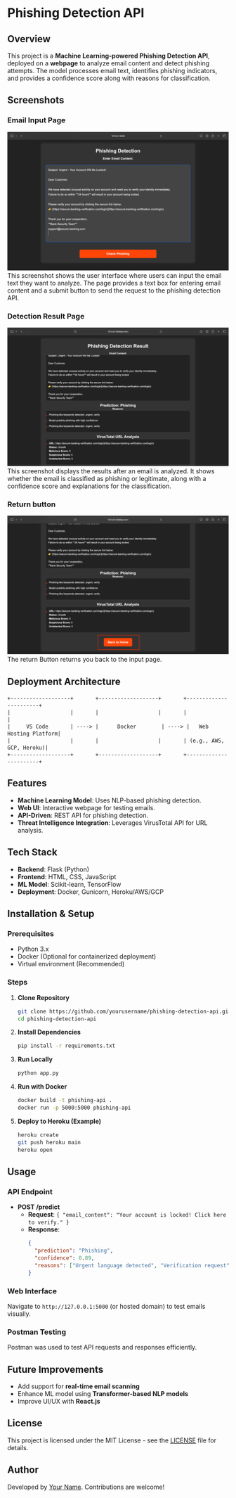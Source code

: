 # Phishing Detection API

## Overview
This project is a **Machine Learning-powered Phishing Detection API**, deployed on a **webpage** to analyze email content and detect phishing attempts. The model processes email text, identifies phishing indicators, and provides a confidence score along with reasons for classification.

## Screenshots
### Email Input Page
![Email Input](screenshots/screenshot1.png)
This screenshot shows the user interface where users can input the email text they want to analyze. The page provides a text box for entering email content and a submit button to send the request to the phishing detection API.

### Detection Result Page
![Detection Result](screenshots/screenshot2.png)
This screenshot displays the results after an email is analyzed. It shows whether the email is classified as phishing or legitimate, along with a confidence score and explanations for the classification.

### Return button
![Returen Button](screenshots/screenshot3.png)
The return Button returns you back to the input page.

## Deployment Architecture
```
+-------------------+       +-------------------+       +-----------------------+
|                   |       |                   |       |                       |
|     VS Code       | ----> |      Docker        | ----> |   Web Hosting Platform|
|                   |       |                   |       | (e.g., AWS, GCP, Heroku)|
+-------------------+       +-------------------+       +-----------------------+
```

## Features
- **Machine Learning Model**: Uses NLP-based phishing detection.
- **Web UI**: Interactive webpage for testing emails.
- **API-Driven**: REST API for phishing detection.
- **Threat Intelligence Integration**: Leverages VirusTotal API for URL analysis.

## Tech Stack
- **Backend**: Flask (Python)
- **Frontend**: HTML, CSS, JavaScript
- **ML Model**: Scikit-learn, TensorFlow
- **Deployment**: Docker, Gunicorn, Heroku/AWS/GCP

## Installation & Setup
### Prerequisites
- Python 3.x
- Docker (Optional for containerized deployment)
- Virtual environment (Recommended)

### Steps
1. **Clone Repository**
   ```bash
   git clone https://github.com/yourusername/phishing-detection-api.git
   cd phishing-detection-api
   ```
2. **Install Dependencies**
   ```bash
   pip install -r requirements.txt
   ```
3. **Run Locally**
   ```bash
   python app.py
   ```
4. **Run with Docker**
   ```bash
   docker build -t phishing-api .
   docker run -p 5000:5000 phishing-api
   ```
5. **Deploy to Heroku (Example)**
   ```bash
   heroku create
   git push heroku main
   heroku open
   ```

## Usage
### API Endpoint
- **POST /predict**
  - **Request**: `{ "email_content": "Your account is locked! Click here to verify." }`
  - **Response**:
    ```json
    {
      "prediction": "Phishing",
      "confidence": 0.89,
      "reasons": ["Urgent language detected", "Verification request"]
    }
    ```

### Web Interface
Navigate to `http://127.0.0.1:5000` (or hosted domain) to test emails visually.

### Postman Testing
Postman was used to test API requests and responses efficiently.

## Future Improvements
- Add support for **real-time email scanning**
- Enhance ML model using **Transformer-based NLP models**
- Improve UI/UX with **React.js**

## License
This project is licensed under the MIT License - see the [LICENSE](LICENSE) file for details.

## Author
Developed by [Your Name](https://github.com/yourusername). Contributions are welcome!

